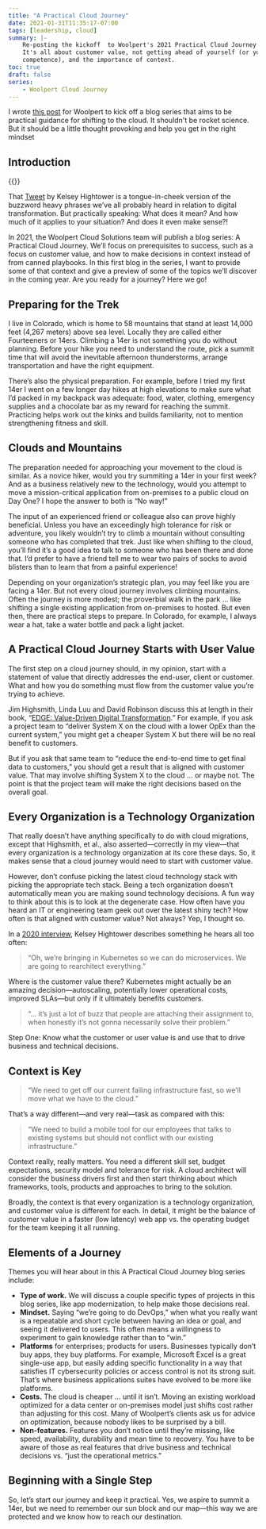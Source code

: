 ```yaml
---
title: "A Practical Cloud Journey"
date: 2021-01-31T11:35:17-07:00
tags: [leadership, cloud]
summary: |-
    Re-posting the kickoff  to Woolpert's 2021 Practical Cloud Journey series.
    It's all about customer value, not getting ahead of yourself (or your
    competence), and the importance of context.
toc: true
draft: false
series:
    - Woolpert Cloud Journey
---
```



I wrote [this post](https://woolpert.com/media/blogs/geospatial/woolpert-2021-blog-series-a-practical-cloud-journey/) for Woolpert to kick off a blog series that aims to be practical guidance for shifting to the cloud. It shouldn't be rocket science. But it should be a little thought provoking and help you get in the right mindset

## Introduction

{{<twitter user="kelseyhightower" id="1348046036422385665">}}

That [Tweet](https://twitter.com/kelseyhightower/status/1348046036422385665) by Kelsey Hightower is a tongue-in-cheek version of the buzzword heavy phrases we’ve all probably heard in relation to digital transformation. But practically speaking: What does it mean? And how much of it applies to your situation? And does it even make sense?!

In 2021, the Woolpert Cloud Solutions team will publish a blog series: A Practical Cloud Journey. We’ll focus on prerequisites to success, such as a focus on customer value, and how to make decisions in context instead of from canned playbooks. In this first blog in the series, I want to provide some of that context and give a preview of some of the topics we’ll discover in the coming year. Are you ready for a journey? Here we go!

## Preparing for the Trek

I live in Colorado, which is home to 58 mountains that stand at least 14,000 feet (4,267 meters) above sea level. Locally they are called either Fourteeners or 14ers. Climbing a 14er is not something you do without planning. Before your hike you need to understand the route, pick a summit time that will avoid the inevitable afternoon thunderstorms, arrange transportation and have the right equipment.

There’s also the physical preparation. For example, before I tried my first 14er I went on a few longer day hikes at high elevations to make sure what I’d packed in my backpack was adequate: food, water, clothing, emergency supplies and a chocolate bar as my reward for reaching the summit. Practicing helps work out the kinks and builds familiarity, not to mention strengthening fitness and skill.

## Clouds and Mountains

The preparation needed for approaching your movement to the cloud is similar. As a novice hiker, would you try summiting a 14er in your first week? And as a business relatively new to the technology, would you attempt to move a mission-critical application from on-premises to a public cloud on Day One? I hope the answer to both is “No way!”

The input of an experienced friend or colleague also can prove highly beneficial. Unless you have an exceedingly high tolerance for risk or adventure, you likely wouldn’t try to climb a mountain without consulting someone who has completed that trek. Just like when shifting to the cloud, you’ll find it’s a good idea to talk to someone who has been there and done that. I’d prefer to have a friend tell me to wear two pairs of socks to avoid blisters than to learn that from a painful experience!

Depending on your organization’s strategic plan, you may feel like you are facing a 14er. But not every cloud journey involves climbing mountains. Often the journey is more modest; the proverbial walk in the park … like shifting a single existing application from on-premises to hosted. But even then, there are practical steps to prepare. In Colorado, for example, I always wear a hat, take a water bottle and pack a light jacket.

## A Practical Cloud Journey Starts with User Value

The first step on a cloud journey should, in my opinion, start with a statement of value that directly addresses the end-user, client or customer. What and how you do something must flow from the customer value you’re trying to achieve.

Jim Highsmith, Linda Luu and David Robinson discuss this at length in their book, “[EDGE: Value-Driven Digital Transformation](https://www.thoughtworks.com/books/edge).” For example, if you ask a project team to “deliver System X on the cloud with a lower OpEx than the current system,” you might get a cheaper System X but there will be no real benefit to customers.

But if you ask that same team to “reduce the end-to-end time to get final data to customers,” you should get a result that is aligned with customer value. That may involve shifting System X to the cloud … or maybe not. The point is that the project team will make the right decisions based on the overall goal.

## Every Organization is a Technology Organization

That really doesn’t have anything specifically to do with cloud migrations, except that Highsmith, et al., also asserted—correctly in my view—that every organization is a technology organization at its core these days. So, it makes sense that a cloud journey would need to start with customer value.

However, don’t confuse picking the latest cloud technology stack with picking the appropriate tech stack. Being a tech organization doesn’t automatically mean you are making sound technology decisions. A fun way to think about this is to look at the degenerate case. How often have you heard an IT or engineering team geek out over the latest shiny tech? How often is that aligned with customer value? Not always? Yep, I thought so.

In a [2020 interview](https://changelog.com/gotime/114), Kelsey Hightower describes something he hears all too often:

> “Oh, we’re bringing in Kubernetes so we can do microservices. We are going to rearchitect everything.”

Where is the customer value there? Kubernetes might actually be an amazing decision—autoscaling, potentially lower operational costs, improved SLAs—but only if it ultimately benefits customers.

> “... it’s just a lot of buzz that people are attaching their assignment to, when honestly it’s not gonna necessarily solve their problem.”

Step One: Know what the customer or user value is and use that to drive business and technical decisions.

## Context is Key

> “We need to get off our current failing infrastructure fast, so we’ll move what we have to the cloud.”

That’s a way different—and very real—task as compared with this:

> “We need to build a mobile tool for our employees that talks to existing systems but should not conflict with our existing infrastructure.”

Context really, really matters. You need a different skill set, budget expectations, security model and tolerance for risk. A cloud architect will consider the business drivers first and then start thinking about which frameworks, tools, products and approaches to bring to the solution.

Broadly, the context is that every organization is a technology organization, and customer value is different for each. In detail, it might be the balance of customer value in a faster (low latency) web app vs. the operating budget for the team keeping it all running.

## Elements of a Journey

Themes you will hear about in this A Practical Cloud Journey blog series include:

- **Type of work.** We will discuss a couple specific types of projects in this blog series, like app modernization, to help make those decisions real.
- **Mindset.** Saying “we’re going to do DevOps,” when what you really want is a repeatable and short cycle between having an idea or goal, and seeing it delivered to users. This often means a willingness to experiment to gain knowledge rather than to “win.”
- **Platforms** for enterprises; products for users. Businesses typically don’t buy apps, they buy platforms. For example, Microsoft Excel is a great single-use app, but easily adding specific functionality in a way that satisfies IT cybersecurity policies or access control is not its strong suit. That’s where business applications suites have evolved to be more like platforms.
- **Costs.** The cloud is cheaper … until it isn’t. Moving an existing workload optimized for a data center or on-premises model just shifts cost rather than adjusting for this cost. Many of Woolpert’s clients ask us for advice on optimization, because nobody likes to be surprised by a bill.
- **Non-features.** Features you don’t notice until they’re missing, like speed, availability, durability and mean time to recovery. You have to be aware of those as real features that drive business and technical decisions vs. “just the operational metrics.”

## Beginning with a Single Step

So, let’s start our journey and keep it practical. Yes, we aspire to summit a 14er, but we need to remember our sun block and our map—this way we are protected and we know how to reach our destination.
